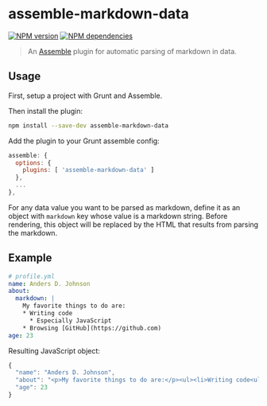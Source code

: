 # assemble-markdown-data

[![NPM version](https://badge.fury.io/js/assemble-markdown-data.png)](http://badge.fury.io/js/assemble-markdown-data)
[![NPM dependencies](https://david-dm.org/adjohnson916/assemble-markdown-data.png)](https://david-dm.org/adjohnson916/assemble-markdown-data)

> An [Assemble](http://assemble.io) plugin for automatic parsing of markdown in data.

## Usage

First, setup a project with Grunt and Assemble.

Then install the plugin: 

```sh
npm install --save-dev assemble-markdown-data
```

Add the plugin to your Grunt assemble config:

```js
assemble: {
  options: {
    plugins: [ 'assemble-markdown-data' ]
  },
  ...
},
```

For any data value you want to be parsed as markdown,
define it as an object with `markdown` key whose value is a markdown string.
Before rendering, this object will be replaced by the HTML that results from parsing the markdown.

## Example

```yml
# profile.yml
name: Anders D. Johnson
about:
  markdown: |
    My favorite things to do are:
    * Writing code
      * Especially JavaScript
    * Browsing [GitHub](https://github.com)
age: 23
```

Resulting JavaScript object:

```js
{
  "name": "Anders D. Johnson",
  "about": "<p>My favorite things to do are:</p><ul><li>Writing code<ul><li>Especially JavaScript</li></ul></li><li>Browsing <a href=\"https://github.com\">GitHub</a></li></ul>",
  "age": 23
}
```
